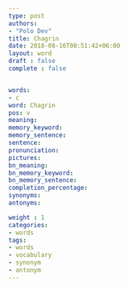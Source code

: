 ```yaml
---
type: post
authors:
- "Polo Dev"
title: Chagrin
date: 2018-08-16T00:51:42+06:00
layout: word
draft : false
complete : false


words:
- c
word: Chagrin
pos: v
meaning:
memory_keyword:
memory_sentence:
sentence:
pronunciation:
pictures:
bn_meaning: 
bn_memory_keyword: 
bn_memory_sentence:
completion_percentage:
synonyms:
antonyms:

weight : 1
categories:
- words
tags:
- words
- vocabulary
- synonym
- antonym
---
```

